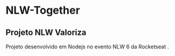 # NLW-Together

## Projeto NLW Valoriza
Projeto desenvolvido em Nodejs no evento NLW 6 da Rocketseat .
